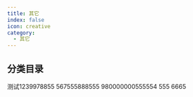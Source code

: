 ```yaml
---
title: 其它
index: false
icon: creative
category:
  - 其它
---
```


## 分类目录

测试1239978855
567555888555
980000000555554
555
6665
<ArticlesMenu />
